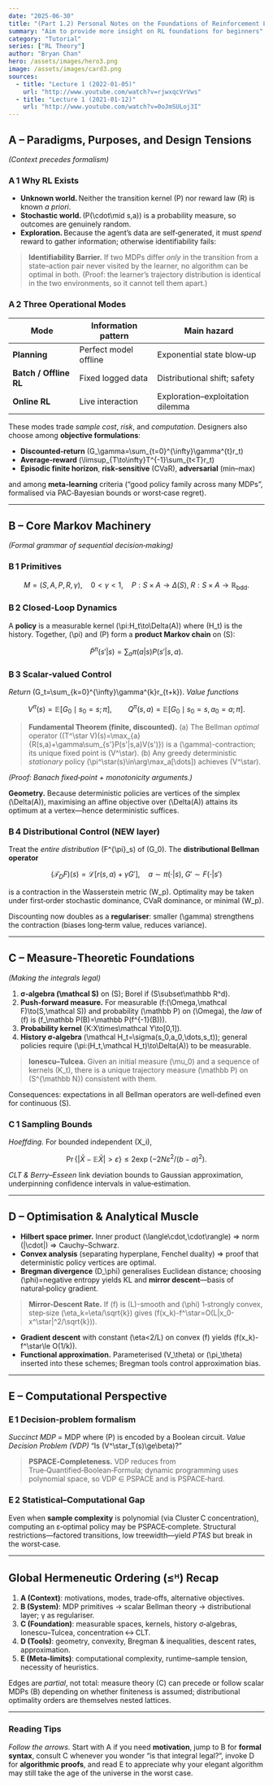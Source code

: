 ```yaml
---
date: "2025-06-30"
title: "(Part 1.2) Personal Notes on the Foundations of Reinforcement Learning"
summary: "Aim to provide more insight on RL foundations for beginners"
category: "Tutorial"
series: ["RL Theory"]
author: "Bryan Chan"
hero: /assets/images/hero3.png
image: /assets/images/card3.png
sources:
  - title: "Lecture 1 (2022-01-05)"
    url: "http://www.youtube.com/watch?v=rjwxqcVrVws"
  - title: "Lecture 1 (2021-01-12)"
    url: "http://www.youtube.com/watch?v=0oJmSULoj3I"
---
```



## A – Paradigms, Purposes, and Design Tensions

*(Context precedes formalism)*

### A 1 Why RL Exists

* **Unknown world.** Neither the transition kernel \(P\) nor reward law \(R\) is known *a priori*.
* **Stochastic world.** \(P(\cdot\mid s,a)\) is a probability measure, so outcomes are genuinely random.
* **Exploration.** Because the agent’s data are self‑generated, it must *spend* reward to gather information; otherwise identifiability fails:

> **Identifiability Barrier.**
> If two MDPs differ *only* in the transition from a state–action pair never visited by the learner, no algorithm can be optimal in both. (Proof: the learner’s trajectory distribution is identical in the two environments, so it cannot tell them apart.)

### A 2 Three Operational Modes

| Mode                   | Information pattern   | Main hazard                      |
| ---------------------- | --------------------- | -------------------------------- |
| **Planning**           | Perfect model offline | Exponential state blow‑up        |
| **Batch / Offline RL** | Fixed logged data     | Distributional shift; safety     |
| **Online RL**          | Live interaction      | Exploration–exploitation dilemma |

These modes trade *sample cost*, *risk*, and *computation*.
Designers also choose among **objective formulations**:

* **Discounted‑return** \(G_\gamma=\sum_{t=0}^{\infty}\gamma^{t}r_t\)
* **Average‑reward** \(\limsup_{T\to\infty}T^{-1}\sum_{t<T}r_t\)
* **Episodic finite horizon**, **risk‑sensitive** (CVaR), **adversarial** (min–max)

and among **meta‑learning** criteria (“good policy family across many MDPs”, formalised via PAC‑Bayesian bounds or worst‑case regret).

---

## B – Core Markov Machinery

*(Formal grammar of sequential decision‑making)*

### B 1 Primitives

$$
M=(S,A,P,R,\gamma),\quad
0<\gamma<1,\quad
P:S\times A\to\Delta(S),\;
R:S\times A\to\mathbb R_{\text{bdd}}.
$$

### B 2 Closed‑Loop Dynamics

A **policy** is a measurable kernel \(\pi:H_t\to\Delta(A)\) where \(H_t\) is the history.
Together, \(\pi\) and \(P\) form a **product Markov chain** on \(S\):

$$
\tilde P^{\pi}(s'|s)=\sum_{a}\pi(a|s)P(s'|s,a).
$$

### B 3 Scalar‑valued Control

*Return* \(G_t=\sum_{k=0}^{\infty}\gamma^{k}r_{t+k}\).
*Value functions*

$$
V^{\pi}(s)=\mathbb E[G_0\mid s_0=s;\pi],\qquad
Q^{\pi}(s,a)=\mathbb E[G_0\mid s_0=s,a_0=a;\pi].
$$

> **Fundamental Theorem (finite, discounted).**
> (a) The Bellman *optimal* operator
> \((T^\star V)(s)=\max_{a}\{R(s,a)+\gamma\sum_{s'}P(s'|s,a)V(s')\}\)
> is a \(\gamma\)-contraction; its unique fixed point is \(V^\star\).
> (b) Any greedy deterministic *stationary* policy \(\pi^\star(s)\in\arg\max_a[\dots]\) achieves \(V^\star\).

*(Proof: Banach fixed‑point + monotonicity arguments.)*

**Geometry.** Because deterministic policies are vertices of the simplex \(\Delta(A)\), maximising an affine objective over \(\Delta(A)\) attains its optimum at a vertex—hence deterministic suffices.

### B 4 Distributional Control (NEW layer)

Treat the *entire distribution* \(F^{\pi}_s\) of \(G_0\).
The **distributional Bellman operator**

$$
(\mathcal T_D F)(s)=\mathcal L\bigl[r(s,a)+\gamma G'\bigr],\quad
a\sim\pi(\cdot|s),\;G'\sim F(\cdot|s') 
$$

is a contraction in the Wasserstein metric \(W_p\).
Optimality may be taken under first‑order stochastic dominance, CVaR dominance, or minimal \(W_p\).

Discounting now doubles as a **regulariser**: smaller \(\gamma\) strengthens the contraction (biases long‑term value, reduces variance).

---

## C – Measure‑Theoretic Foundations

*(Making the integrals legal)*

1. **σ‑algebra \(\mathcal S\)** on \(S\); Borel if \(S\subset\mathbb R^d\).
2. **Push‑forward measure.** For measurable \(f:(\Omega,\mathcal F)\to(S,\mathcal S)\) and probability \(\mathbb P\) on \(\Omega\), the *law* of \(f\) is \(f_\mathbb P(B)=\mathbb P(f^{-1}(B))\).
3. **Probability kernel** \(K:X\times\mathcal Y\to[0,1]\).
4. **History σ‑algebra** \(\mathcal H_t=\sigma(s_0,a_0,\dots,s_t)\); general policies require \(\pi:(H_t,\mathcal H_t)\to\Delta(A)\) to be measurable.

> **Ionescu–Tulcea.**
> Given an initial measure \(\mu_0\) and a sequence of kernels \(K_t\), there is a unique trajectory measure \(\mathbb P\) on \(S^{\mathbb N}\) consistent with them.

Consequences: expectations in all Bellman operators are well‑defined even for continuous \(S\).

### C 1 Sampling Bounds

*Hoeffding.* For bounded independent \(X_i\),

$$
\Pr\{|\bar X-\mathbb E\bar X|>\varepsilon\}\le2\exp\!(-2N\varepsilon^2/(b-a)^2).
$$

*CLT & Berry–Esseen* link deviation bounds to Gaussian approximation, underpinning confidence intervals in value‑estimation.

---

## D – Optimisation & Analytical Muscle

* **Hilbert space primer.** Inner product \(\langle\cdot,\cdot\rangle\) ⇒ norm \(\|\cdot\|\) ⇒ Cauchy–Schwarz.
* **Convex analysis** (separating hyperplane, Fenchel duality) ⇒ proof that deterministic policy vertices are optimal.
* **Bregman divergence** \(D_\phi\) generalises Euclidean distance; choosing \(\phi\)=negative entropy yields KL and **mirror descent**—basis of natural‑policy gradient.

> **Mirror‑Descent Rate.**
> If \(f\) is \(L\)-smooth and \(\phi\) 1‑strongly convex, step‑size \(\eta_k=\eta/\sqrt{k}\) gives
> \(f(x_k)-f^\star=O(L\|x_0-x^\star\|^2/\sqrt{k})\).

* **Gradient descent** with constant \(\eta<2/L\) on convex \(f\) yields \(f(x_k)-f^\star\le O(1/k)\).
* **Functional approximation.** Parameterised \(V_\theta\) or \(\pi_\theta\) inserted into these schemes; Bregman tools control approximation bias.

---

## E – Computational Perspective

### E 1 Decision‑problem formalism

*Succinct MDP* = MDP where \(P\) is encoded by a Boolean circuit.
*Value Decision Problem (VDP)* “Is \(V^\star_T(s)\ge\beta\)?”

> **PSPACE‑Completeness.**
> VDP reduces from True‑Quantified‑Boolean‑Formula; dynamic programming uses polynomial space, so VDP ∈ PSPACE and is PSPACE‑hard.

### E 2 Statistical–Computational Gap

Even when **sample complexity** is polynomial (via Cluster C concentration), computing an ε‑optimal policy may be PSPACE‑complete.
Structural restrictions—factored transitions, low treewidth—yield *PTAS* but break in the worst‑case.

---

## Global Hermeneutic Ordering (≤ᴴ) Recap

1. **A (Context)**: motivations, modes, trade‑offs, alternative objectives.
2. **B (System)**: MDP primitives → scalar Bellman theory → distributional layer; γ as regulariser.
3. **C (Foundation)**: measurable spaces, kernels, history σ‑algebras, Ionescu–Tulcea, concentration ↔ CLT.
4. **D (Tools)**: geometry, convexity, Bregman & inequalities, descent rates, approximation.
5. **E (Meta‑limits)**: computational complexity, runtime–sample tension, necessity of heuristics.

Edges are *partial*, not total: measure theory (C) can precede or follow scalar MDPs (B) depending on whether finiteness is assumed; distributional optimality orders are themselves nested lattices.

---

### Reading Tips

*Follow the arrows.* Start with A if you need **motivation**, jump to B for **formal syntax**, consult C whenever you wonder “is that integral legal?”, invoke D for **algorithmic proofs**, and read E to appreciate why your elegant algorithm may still take the age of the universe in the worst case.
